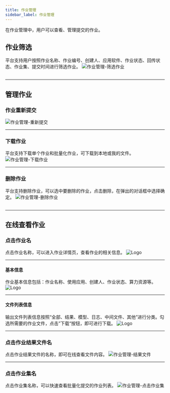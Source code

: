 ```yaml
---
title: 作业管理
sidebar_label: 作业管理
---
```

在作业管理中，用户可以查看、管理提交的作业。

## 作业筛选
平台支持用户按照作业名称、作业编号、创建人、应用软件、作业状态、回传状态、作业集、提交时间进行筛选作业。
![作业管理-筛选作业](/img/jobmanagement00.png)
&nbsp;  
&nbsp;  
********************************************  

## 管理作业

### 作业重新提交
![作业管理-重新提交](/img/jobmanagement01.png)

******************************************** 

### 下载作业
平台支持下载单个作业和批量化作业，可下载到本地或我的文件。
![作业管理-下载作业](/img/jobmanagement05.png)

******************************************** 

### 删除作业
平台支持删除作业，可以选中要删除的作业，点击删除，在弹出的对话框中选择确定。
![作业管理-删除作业](/img/jobmanagement06.png)
&nbsp;  
&nbsp;  
********************************************  

## 在线查看作业

### 点击作业名
点击作业名称，可以进入作业详情页，查看作业的相关信息。
![Logo](/img/jobmanagement04.png)
******************************************** 

####  基本信息

作业基本信息包括：作业名称、使用应用、创建人、作业状态、算力资源等。
![Logo](/img/jobmanagement08.png)

******************************************** 

#### 文件列表信息

输出文件列表信息按照“全部、结果、模型、日志、中间文件、其他”进行分类。勾选所需要的作业文件，点击”下载“按钮，即可进行下载。
![Logo](/img/jobmanagement09.png)

******************************************** 

### 点击作业结果文件名
点击作业结果文件的名称，即可在线查看文件内容。
![作业管理-结果文件](/img/jobmanagement10.png)

******************************************** 

### 点击作业集名
点击作业集名称，可以快速查看批量化提交的作业列表。
![作业管理-点击作业集](/img/jobmanagement02.png)


